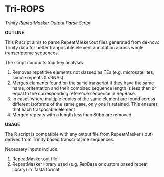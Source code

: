 # Tri-ROPS
*Trinity RepeatMasker Output Parse Script*

**OUTLINE**

This R script aims to parse RepeatMasker.out files generated from de-novo Trinity data for better tranposable element annotation across whole transcriptome sequences.


The script conducts four key analyses:

1) Removes repetitive elements not classed as TEs (e.g. microsatellites, simple repeats & sRNAs).
2) Merges elements found on the same transcript if they have the same name, oritentation and their combined sequence length is less than or equal to the corresponding reference sequence in RepBase.
3) In cases where multiple copies of the same element are found across different isoforms of the same gene, only one is retained. This ensures that each trasposable element 
4) Merged repeats with a length less than 80bp are removed. 

**USAGE**

The R script is compatible with any output file from RepeatMasker (.out) derived from Trinity based transcriptome sequences. 

Necessary inputs include:
1) RepeatMasker.out file
2) RepeatMasker library used (e.g. RepBase or custom based repeat library) in .fasta format
